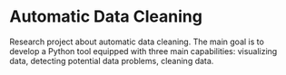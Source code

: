 # Automatic Data Cleaning
Research project about automatic data cleaning. 
The main goal is to develop a Python tool equipped with three main capabilities:
 visualizing data, detecting potential data problems, cleaning data.
